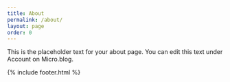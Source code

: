 ```yaml
---
title: About
permalink: /about/
layout: page
order: 0
---
```


This is the placeholder text for your about page. You can edit this text under Account on Micro.blog.

{% include footer.html %}